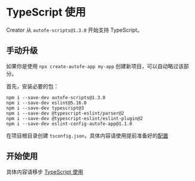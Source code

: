 # TypeScript 使用

Creator 从 `autofe-scripts@1.3.0` 开始支持 TypeScript。

## 手动升级

如果你是使用 `npx create-autofe-app my-app` 创建新项目，可以自动略过该部分。

首先，安装必要的包：

```
npm i --save-dev autofe-scripts@1.3.0
npm i --save-dev eslint@5.16.0
npm i --save-dev typescript@3
npm i --save-dev @typescript-eslint/parser@2
npm i --save-dev @typescript-eslint/eslint-plugin@2
npm i --save-dev eslint-config-autofe-app@1.1.0
```

在项目根目录创建 `tsconfig.json`，具体内容请使用提前准备好的[配置](https://github.com/athm-fe/create-autofe-app/blob/master/packages/autofe-scripts/template/tsconfig.json)

## 开始使用

具体内容请移步 [TypeScript 使用](https://github.com/athm-fe/create-autofe-app/tree/master/packages/autofe-scripts/template#%E7%BC%96%E5%86%99-typescript)